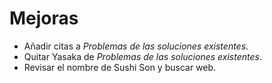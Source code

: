 # Mejoras

- Añadir citas a _Problemas de las soluciones existentes_.
- Quitar Yasaka de _Problemas de las soluciones existentes_.
- Revisar el nombre de Sushi Son y buscar web.

